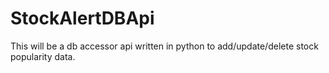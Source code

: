 # StockAlertDBApi
This will be a db accessor api written in python to add/update/delete stock popularity data. 
